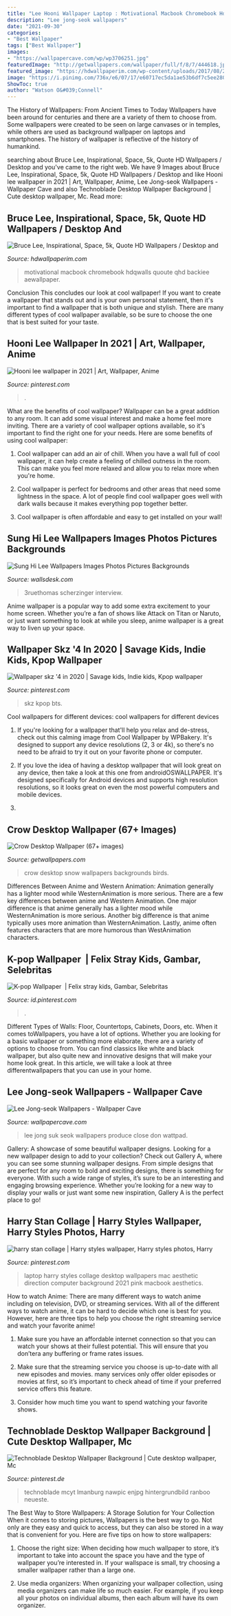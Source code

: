 ```yaml
---
title: "Lee Hooni Wallpaper Laptop : Motivational Macbook Chromebook Hdqwalls Quoute Qhd Backiee Aewallpaper"
description: "Lee jong-seok wallpapers"
date: "2021-09-30"
categories:
- "Best Wallpaper"
tags: ["Best Wallpaper"]
images:
- "https://wallpapercave.com/wp/wp3706251.jpg"
featuredImage: "http://getwallpapers.com/wallpaper/full/f/8/7/444618.jpg"
featured_image: "https://hdwallpaperim.com/wp-content/uploads/2017/08/22/418730-Bruce_Lee-inspirational-space-5k-quote.jpg"
image: "https://i.pinimg.com/736x/e6/07/17/e60717ec5da1ae53b6df7c5ee280e839.jpg"
ShowToc: true
author: "Watson O&#039;Connell"
---
```



The History of Wallpapers: From Ancient Times to Today
Wallpapers have been around for centuries and there are a variety of them to choose from. Some wallpapers were created to be seen on large canvases or in temples, while others are used as background wallpaper on laptops and smartphones. The history of wallpaper is reflective of the history of humankind.

	

		
searching about Bruce Lee, Inspirational, Space, 5k, Quote HD Wallpapers / Desktop and you've came to the right web. We have 9 Images about Bruce Lee, Inspirational, Space, 5k, Quote HD Wallpapers / Desktop and like Hooni lee wallpaper in 2021 | Art, Wallpaper, Anime, Lee Jong-seok Wallpapers - Wallpaper Cave and also Technoblade Desktop Wallpaper Background | Cute desktop wallpaper, Mc. Read more:
		
    
## Bruce Lee, Inspirational, Space, 5k, Quote HD Wallpapers / Desktop And

<img loading=lazy src="https://hdwallpaperim.com/wp-content/uploads/2017/08/22/418730-Bruce_Lee-inspirational-space-5k-quote.jpg" onerror="this.onerror=null;this.src='https://tse4.mm.bing.net/th?id=OIP.dOWvRUzxoWC_POnFtyEW6AHaEK&amp;pid=15.1';" alt="Bruce Lee, Inspirational, Space, 5k, Quote HD Wallpapers / Desktop and">

_Source: hdwallpaperim.com_

>motivational macbook chromebook hdqwalls quoute qhd backiee aewallpaper. 

	

Conclusion
This concludes our look at cool wallpaper! If you want to create a wallpaper that stands out and is your own personal statement, then it's important to find a wallpaper that is both unique and stylish. There are many different types of cool wallpaper available, so be sure to choose the one that is best suited for your taste.

    
## Hooni Lee Wallpaper In 2021 | Art, Wallpaper, Anime

<img loading=lazy src="https://i.pinimg.com/originals/a5/f7/cf/a5f7cf4efa86f61d4fe6cc55236a539f.jpg" onerror="this.onerror=null;this.src='https://tse3.mm.bing.net/th?id=OIP.15g6Se-5UZe-GIAVfa0dAQHaK5&amp;pid=15.1';" alt="Hooni lee wallpaper in 2021 | Art, Wallpaper, Anime">

_Source: pinterest.com_

>. 

	

What are the benefits of cool wallpaper?
Wallpaper can be a great addition to any room. It can add some visual interest and make a home feel more inviting. There are a variety of cool wallpaper options available, so it's important to find the right one for your needs. Here are some benefits of using cool wallpaper: 
1. Cool wallpaper can add an air of chill. When you have a wall full of cool wallpaper, it can help create a feeling of chilled outness in the room. This can make you feel more relaxed and allow you to relax more when you're home. 

2. Cool wallpaper is perfect for bedrooms and other areas that need some lightness in the space. A lot of people find cool wallpaper goes well with dark walls because it makes everything pop together better. 

3. Cool wallpaper is often affordable and easy to get installed on your wall!

    
## Sung Hi Lee Wallpapers Images Photos Pictures Backgrounds

<img loading=lazy src="https://wallsdesk.com/wp-content/uploads/2016/10/Madelyn-Marie-Computer-Wallpaper-1.jpg" onerror="this.onerror=null;this.src='https://tse3.mm.bing.net/th?id=OIP.v0KE27ItGrdLS3rtz0lthAHaFj&amp;pid=15.1';" alt="Sung Hi Lee Wallpapers Images Photos Pictures Backgrounds">

_Source: wallsdesk.com_

>3ruethomas scherzinger interview. 

	

Anime wallpaper is a popular way to add some extra excitement to your home screen. Whether you’re a fan of shows like Attack on Titan or Naruto, or just want something to look at while you sleep, anime wallpaper is a great way to liven up your space.

    
## Wallpaper Skz &#039;4 In 2020 | Savage Kids, Indie Kids, Kpop Wallpaper

<img loading=lazy src="https://i.pinimg.com/736x/5e/b5/e9/5eb5e921ffb3d7c3bf535df25ae5f129.jpg" onerror="this.onerror=null;this.src='https://tse2.mm.bing.net/th?id=OIP.MajnqR8b3xTNUCvO5ouMogHaNK&amp;pid=15.1';" alt="Wallpaper skz &#039;4 in 2020 | Savage kids, Indie kids, Kpop wallpaper">

_Source: pinterest.com_

>skz kpop bts. 

	

Cool wallpapers for different devices:
cool wallpapers for different devices 

1. If you're looking for a wallpaper that'll help you relax and de-stress, check out this calming image from Cool Wallpaper by WPBakery. It's designed to support any device resolutions (2, 3 or 4k), so there's no need to be afraid to try it out on your favorite phone or computer.

2. If you love the idea of having a desktop wallpaper that will look great on any device, then take a look at this one from androidOSWALLPAPER. It's designed specifically for Android devices and supports high resolution resolutions, so it looks great on even the most powerful computers and mobile devices.

3.

    
## Crow Desktop Wallpaper (67+ Images)

<img loading=lazy src="http://getwallpapers.com/wallpaper/full/f/8/7/444618.jpg" onerror="this.onerror=null;this.src='https://tse2.mm.bing.net/th?id=OIP.EMGyN3RFChxbtv_DkPps3AHaEK&amp;pid=15.1';" alt="Crow Desktop Wallpaper (67+ images)">

_Source: getwallpapers.com_

>crow desktop snow wallpapers backgrounds birds. 

	

Differences Between Anime and Western Animation: Animation generally has a lighter mood while WesternAnimation is more serious.
There are a few key differences between anime and Western Animation. One major difference is that anime generally has a lighter mood while WesternAnimation is more serious. Another big difference is that anime typically uses more animation than WesternAnimation. Lastly, anime often features characters that are more humorous than WestAnimation characters.

    
## K-pop Wallpaper ️ | Felix Stray Kids, Gambar, Selebritas

<img loading=lazy src="https://i.pinimg.com/736x/04/08/8c/04088c0c109f6b8efa07c14f14ee77e5.jpg" onerror="this.onerror=null;this.src='https://tse4.mm.bing.net/th?id=OIP.Z47Yywx_MR4YtJTPIKaBswAAAA&amp;pid=15.1';" alt="K-pop Wallpaper ️ | Felix stray kids, Gambar, Selebritas">

_Source: id.pinterest.com_

>. 

	

Different Types of Walls: Floor, Countertops, Cabinets, Doors, etc.
When it comes toWallpapers, you have a lot of options. Whether you are looking for a basic wallpaper or something more elaborate, there are a variety of options to choose from. You can find classics like white and black wallpaper, but also quite new and innovative designs that will make your home look great. In this article, we will take a look at three differentwallpapers that you can use in your home.

    
## Lee Jong-seok Wallpapers - Wallpaper Cave

<img loading=lazy src="https://wallpapercave.com/wp/wp3706251.jpg" onerror="this.onerror=null;this.src='https://tse1.mm.bing.net/th?id=OIP.SLFQ8ofheJFhiSwx9SIPZQHaNK&amp;pid=15.1';" alt="Lee Jong-seok Wallpapers - Wallpaper Cave">

_Source: wallpapercave.com_

>lee jong suk seok wallpapers produce close don wattpad. 

	

Gallery: A showcase of some beautiful wallpaper designs.
Looking for a new wallpaper design to add to your collection? Check out Gallery A, where you can see some stunning wallpaper designs. From simple designs that are perfect for any room to bold and exciting designs, there is something for everyone. With such a wide range of styles, it’s sure to be an interesting and engaging browsing experience. Whether you’re looking for a new way to display your walls or just want some new inspiration, Gallery A is the perfect place to go!





	
	
    
## Harry Stan Collage | Harry Styles Wallpaper, Harry Styles Photos, Harry

<img loading=lazy src="https://i.pinimg.com/736x/e6/07/17/e60717ec5da1ae53b6df7c5ee280e839.jpg" onerror="this.onerror=null;this.src='https://tse1.mm.bing.net/th?id=OIP.RcWvnEvlit2XIXYk1tJttQHaEK&amp;pid=15.1';" alt="harry stan collage | Harry styles wallpaper, Harry styles photos, Harry">

_Source: pinterest.com_

>laptop harry styles collage desktop wallpapers mac aesthetic direction computer background 2021 pink macbook aesthetics. 

	

How to watch Anime: There are many different ways to watch anime including on television, DVD, or streaming services.
With all of the different ways to watch anime, it can be hard to decide which one is best for you. However, here are three tips to help you choose the right streaming service and watch your favorite anime!
1. Make sure you have an affordable internet connection so that you can watch your shows at their fullest potential. This will ensure that you don’tera any buffering or frame rates issues.

2. Make sure that the streaming service you choose is up-to-date with all new episodes and movies. many services only offer older episodes or movies at first, so it’s important to check ahead of time if your preferred service offers this feature.

3. Consider how much time you want to spend watching your favorite shows.

    
## Technoblade Desktop Wallpaper Background | Cute Desktop Wallpaper, Mc

<img loading=lazy src="https://i.pinimg.com/736x/74/a6/28/74a6280f6917405270087766d2203b01.jpg" onerror="this.onerror=null;this.src='https://tse4.mm.bing.net/th?id=OIP.tZUFaVqefNMHaXTds2r-TAHaEK&amp;pid=15.1';" alt="Technoblade Desktop Wallpaper Background | Cute desktop wallpaper, Mc">

_Source: pinterest.de_

>technoblade mcyt lmanburg nawpic enjpg hintergrundbild ranboo neueste. 

	

The Best Way to Store Wallpapers: A Storage Solution for Your Collection
When it comes to storing pictures, Wallpapers is the best way to go. Not only are they easy and quick to access, but they can also be stored in a way that is convenient for you. Here are five tips on how to store wallpapers:
1) Choose the right size: When deciding how much wallpaper to store, it’s important to take into account the space you have and the type of wallpaper you’re interested in. If your wallspace is small, try choosing a smaller wallpaper rather than a large one.

2) Use media organizers: When organizing your wallpaper collection, using media organizers can make life so much easier. For example, if you keep all your photos on individual albums, then each album will have its own organizer.

